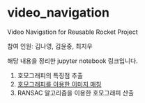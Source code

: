 # video_navigation
Video Navigation for Reusable Rocket Project

참여 인원: 김나영, 김윤중, 최지우

해당 내용을 정리한 jupyter notebook 링크입니다.

1. 호모그래피의 특징점 추출
2. [호모그래피를 이용한 이미지 매칭](http://localhost:8889/notebooks/OneDrive/%EB%B0%94%ED%83%95%20%ED%99%94%EB%A9%B4/Homography.ipynb) 
3. RANSAC 알고리즘을 이용한 호모그래피 산출
